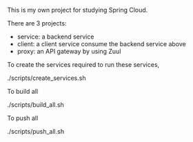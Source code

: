 This is my own project for studying Spring Cloud. 

There are 3 projects:
- service: a backend service
- client: a client service consume the backend service above
- proxy: an API gateway by using Zuul

To create the services required to run these services, 

./scripts/create_services.sh

To build all

./scripts/build_all.sh

To push all

./scripts/push_all.sh


